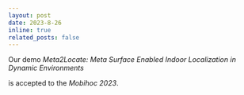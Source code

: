 ```yaml
---
layout: post
date: 2023-8-26
inline: true
related_posts: false
---
```


Our demo *Meta2Locate: Meta Surface Enabled Indoor Localization in Dynamic Environments* 

is accepted to the *Mobihoc 2023*.
